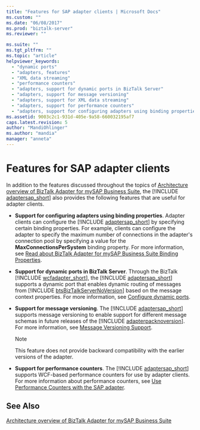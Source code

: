 ```yaml
---
title: "Features for SAP adapter clients | Microsoft Docs"
ms.custom: ""
ms.date: "06/08/2017"
ms.prod: "biztalk-server"
ms.reviewer: ""

ms.suite: ""
ms.tgt_pltfrm: ""
ms.topic: "article"
helpviewer_keywords: 
  - "dynamic ports"
  - "adapters, features"
  - "XML data streaming"
  - "performance counters"
  - "adapters, support for dynamic ports in BizTalk Server"
  - "adapters, support for message versioning"
  - "adapters, support for XML data streaming"
  - "adapters, support for performance counters"
  - "adapters, support for configuring adapters using binding properties"
ms.assetid: 9003c2c1-931d-405e-9a58-660032195af7
caps.latest.revision: 5
author: "MandiOhlinger"
ms.author: "mandia"
manager: "anneta"
---
```

# Features for SAP adapter clients
In addition to the features discussed throughout the topics of [Architecture overview of BizTalk Adapter for mySAP Business Suite](../../adapters-and-accelerators/adapter-sap/architecture-overview-of-the-biztalk-adapter-for-mysap-business-suite.md), the [!INCLUDE [adaptersap_short](../../includes/adaptersap-short-md.md)] also provides the following features that are useful for adapter clients.  
  
- <strong>Support for configuring adapters using binding properties</strong>. Adapter clients can configure the [!INCLUDE [adaptersap_short](../../includes/adaptersap-short-md.md)] by specifying certain binding properties. For example, clients can configure the adapter to specify the maximum number of connections in the adapter's connection pool by specifying a value for the <strong>MaxConnectionsPerSystem</strong> binding property. For more information, see [Read about BizTalk Adapter for mySAP Business Suite Binding Properties](../../adapters-and-accelerators/adapter-sap/read-about-biztalk-adapter-for-mysap-business-suite-binding-properties.md).  
  
- <strong>Support for dynamic ports in BizTalk Server</strong>. Through the BizTalk [!INCLUDE [wcfadapter_short](../../includes/wcfadapter-short-md.md)], the [!INCLUDE [adaptersap_short](../../includes/adaptersap-short-md.md)] supports a dynamic port that enables dynamic routing of messages from [!INCLUDE [btsBizTalkServerNoVersion](../../includes/btsbiztalkservernoversion-md.md)] based on the message context properties. For more information, see [Configure dynamic ports](../../adapters-and-accelerators/adapter-sap/configure-dynamic-ports-in-the-sap-adapter.md).
  
- <strong>Support for message versioning</strong>. The [!INCLUDE [adaptersap_short](../../includes/adaptersap-short-md.md)] supports message versioning to enable support for different message schemas in future releases of the [!INCLUDE [adapterpacknoversion](../../includes/adapterpacknoversion-md.md)]. For more information, see [Message Versioning Support](../../adapters-and-accelerators/adapter-sap/message-versioning-support1.md).  
  
  > [!NOTE]
  >  This feature does not provide backward compatibility with the earlier versions of the adapter.  
  
- <strong>Support for performance counters</strong>. The [!INCLUDE [adaptersap_short](../../includes/adaptersap-short-md.md)] supports WCF-based performance counters for use by adapter clients. For more information about performance counters, see [Use Performance Counters with the SAP adapter](../../adapters-and-accelerators/adapter-sap/use-performance-counters-with-the-sap-adapter.md).  
  
## See Also  
 [Architecture overview of BizTalk Adapter for mySAP Business Suite](../../adapters-and-accelerators/adapter-sap/architecture-overview-of-the-biztalk-adapter-for-mysap-business-suite.md)